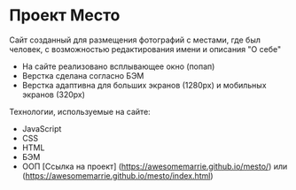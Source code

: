 # Проект Место
Сайт созданный для размещения фотографий с местами, где был человек, с возможностью редактирования имени и описания "О себе"

* На сайте реализовано всплывающее окно (попап)
* Верстка сделана согласно БЭМ
* Верстка адаптивна для больших экранов (1280px) и мобильных экранов (320px)

Технологии, используемые на сайте:
* JavaScript
* CSS
* HTML
* БЭМ
* ООП
[Ссылка на проект] (https://awesomemarrie.github.io/mesto/) или (https://awesomemarrie.github.io/mesto/index.html)